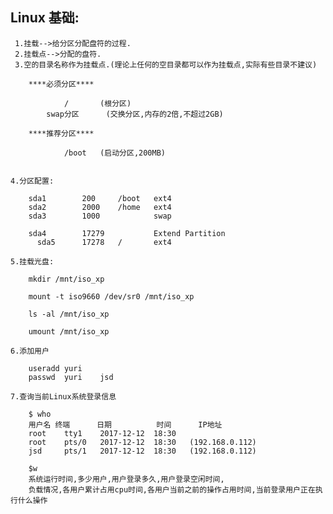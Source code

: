 ## Linux 基础:
	 1.挂载-->给分区分配盘符的过程.
	 2.挂载点-->分配的盘符.
	 3.空的目录名称作为挂载点.(理论上任何的空目录都可以作为挂载点,实际有些目录不建议)

		****必须分区****
				
				/		(根分区)
		 	swap分区		(交换分区,内存的2倍,不超过2GB)

		****推荐分区****

				/boot	(启动分区,200MB)


	4.分区配置:
		
		sda1		200		/boot	ext4 
		sda2		2000	/home	ext4
		sda3		1000			swap
		
		sda4		17279			Extend Partition
		  sda5		17278	/		ext4

	5.挂载光盘:

		mkdir /mnt/iso_xp

		mount -t iso9660 /dev/sr0 /mnt/iso_xp

		ls -al /mnt/iso_xp

		umount /mnt/iso_xp

	6.添加用户

		useradd yuri
		passwd	yuri	jsd

	7.查询当前Linux系统登录信息

		$ who
	    用户名	终端		日期			时间		IP地址
		root	tty1	2017-12-12	18:30
		root	pts/0	2017-12-12	18:30	(192.168.0.112)
		jsd		pts/1	2017-12-12	18:30	(192.168.0.112)

		$w
		系统运行时间,多少用户,用户登录多久,用户登录空闲时间,
		负载情况,各用户累计占用cpu时间,各用户当前之前的操作占用时间,当前登录用户正在执行什么操作
